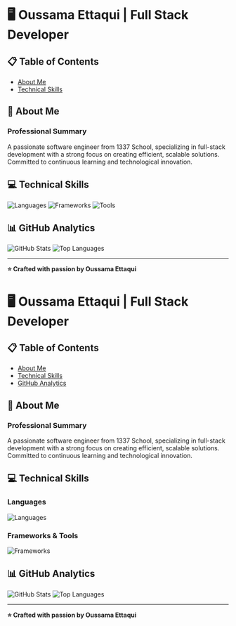 # 🖥️ Oussama Ettaqui | Full Stack Developer

## 📋 Table of Contents
- [About Me](#-about-me)
- [Technical Skills](#-technical-skills)

## 🚀 About Me

### Professional Summary
A passionate software engineer from 1337 School, specializing in full-stack development with a strong focus on creating efficient, scalable solutions. Committed to continuous learning and technological innovation.

## 💻 Technical Skills

![Languages](https://skillicons.dev/icons?i=c,cpp,python,php,js,html,css&theme=dark)
![Frameworks](https://skillicons.dev/icons?i=react,nextjs,django,laravel,express,bootstrap,tailwind&theme=dark)
![Tools](https://skillicons.dev/icons?i=mongodb,mysql,git,docker,linux&theme=dark)

<!--## 🏗️ Projects Structure

### 📦 Repository Organization
```
📂 Projects/
│
├── 🌐 Web Development/
│   ├── Frontend Projects
│   └── Full Stack Applications
│
├── 🖥️ Systems Programming/
│   ├── C/C++ Projects
│   └── Low-level Applications
│
└── 🚀 DevOps/
    └── Infrastructure & Deployment Scripts
```-->

## 📊 GitHub Analytics

![GitHub Stats](https://github-readme-stats.vercel.app/api?username=oussamaettaqui&show_icons=true&theme=dark)
![Top Languages](https://github-readme-stats.vercel.app/api/top-langs/?username=oussamaettaqui&layout=compact&theme=dark)

<!--🌱 Learning & Growth
🚀 DevOps Journey
As an aspiring DevOps enthusiast, I'm committed to bridging the gap between development and operations. My journey is focused on:

Understanding infrastructure as code
Mastering containerization and orchestration
Implementing continuous integration and deployment (CI/CD) pipelines
Exploring cloud-native technologies and best practices

🔧 Full Stack Development Roadmap
MERN Stack Mastery

 Advanced MongoDB data modeling
 Performance optimization in Express.js
 Advanced React design patterns
 State management with Redux
 Building scalable Node.js microservices

Django Ecosystem

 Advanced Django REST Framework
 Building production-ready web applications
 Performance tuning and optimization
 Implementing robust authentication systems
 Microservices architecture with Django

🌐 DevOps & Infrastructure Goals

 Docker containerization
 Kubernetes cluster management
 CI/CD pipeline implementation
 Cloud platform expertise (AWS/GCP)
 Infrastructure as Code (IaC) with Terraform

### 🏆 Certifications
- In Progress: Docker & Kubernetes Certification
- Exploring: AWS Cloud Practitioner -->


---

**⭐ Crafted with passion by Oussama Ettaqui**









# 🖥️ Oussama Ettaqui | Full Stack Developer

## 📋 Table of Contents
- [About Me](#-about-me)
- [Technical Skills](#-technical-skills)
- [GitHub Analytics](#-github-analytics)

## 🚀 About Me

### Professional Summary
A passionate software engineer from 1337 School, specializing in full-stack development with a strong focus on creating efficient, scalable solutions. Committed to continuous learning and technological innovation.

## 💻 Technical Skills

### Languages
![Languages](https://skillicons.dev/icons?i=typescript,js,c,cpp,html,css&theme=dark)

### Frameworks & Tools
![Frameworks](https://skillicons.dev/icons?i=react,tailwind,linux,docker&theme=dark)

## 📊 GitHub Analytics

![GitHub Stats](https://github-readme-stats.vercel.app/api?username=oettaqui&show_icons=true&theme=dark)
![Top Languages](https://github-readme-stats.vercel.app/api/top-langs/?username=oettaqui&layout=compact&theme=dark)

---

**⭐ Crafted with passion by Oussama Ettaqui**
